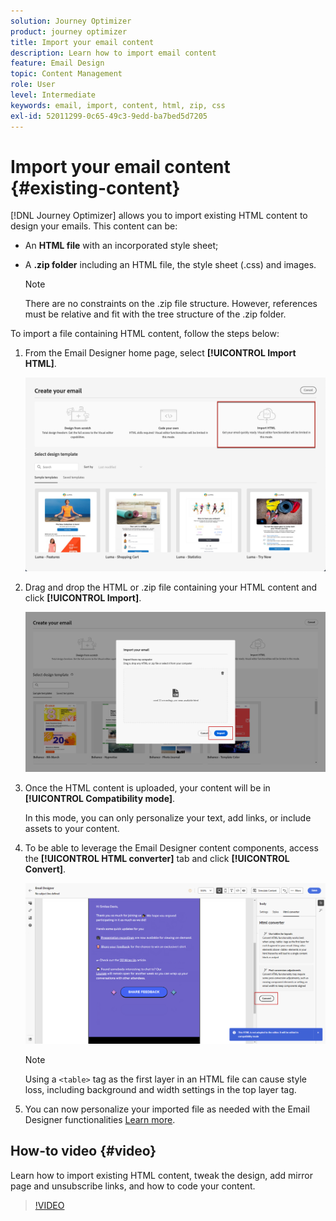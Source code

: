 ```yaml
---
solution: Journey Optimizer
product: journey optimizer
title: Import your email content
description: Learn how to import email content
feature: Email Design
topic: Content Management
role: User
level: Intermediate
keywords: email, import, content, html, zip, css
exl-id: 52011299-0c65-49c3-9edd-ba7bed5d7205
---
```

# Import your email content {#existing-content}

[!DNL Journey Optimizer] allows you to import existing HTML content to design your emails. This content can be:

* An **HTML file** with an incorporated style sheet;
* A **.zip folder** including an HTML file, the style sheet (.css) and images.

    >[!NOTE]
    >
    >There are no constraints on the .zip file structure. However, references must be relative and fit with the tree structure of the .zip folder.

To import a file containing HTML content, follow the steps below:

1. From the Email Designer home page, select **[!UICONTROL Import HTML]**.

    ![](assets/import-html_2.png)

1. Drag and drop the HTML or .zip file containing your HTML content and click **[!UICONTROL Import]**.

    ![](assets/html-imported_2.png)

1. Once the HTML content is uploaded, your content will be in **[!UICONTROL Compatibility mode]**. 

    In this mode, you can only personalize your text, add links, or include assets to your content.

1. To be able to leverage the Email Designer content components, access the **[!UICONTROL HTML converter]** tab and click **[!UICONTROL Convert]**.

    ![](assets/html-imported.png)

    >[!NOTE]
    >
    > Using a `<table>` tag as the first layer in an HTML file can cause style loss, including background and width settings in the top layer tag.

1. You can now personalize your imported file as needed with the Email Designer functionalities [Learn more](content-from-scratch.md).

## How-to video {#video}

Learn how to import existing HTML content, tweak the design, add mirror page and unsubscribe links, and how to code your content.

>[!VIDEO](https://video.tv.adobe.com/v/334102?quality=12)

